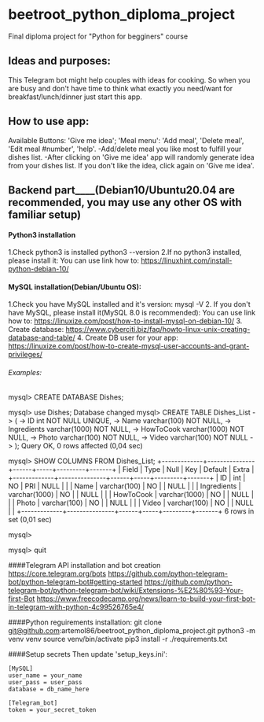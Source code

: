 # beetroot_python_diploma_project
Final diploma project for "Python for begginers" course

## Ideas and purposes:
This Telegram bot might help couples with ideas for cooking. 
So when you are busy and don't have time to think what exactly you need/want for breakfast/lunch/dinner just start this app.

## How to use app:
Available Buttons: 'Give me idea'; 'Meal menu': 'Add meal', 'Delete meal', 'Edit meal #number', 'help'.
-Add/delete meal you like most to fulfill your dishes list. 
-After clicking on 'Give me idea' app will randomly generate idea from your dishes list. If you don't like the idea, click again on 'Give me idea'.


## Backend part____(Debian10/Ubuntu20.04 are recommended, you may use any other OS with familiar setup)

#### Python3 installation
1.Check python3 is installed
python3 --version 
2.If no python3 installed, please install it:
You can use link how to: https://linuxhint.com/install-python-debian-10/
#### MySQL installation(Debian/Ubuntu OS):
1.Check you have MySQL installed and it's version:
mysql -V
2. If you don't have MySQL, please install it(MySQL 8.0 is recommended):
You can use link how to: https://linuxize.com/post/how-to-install-mysql-on-debian-10/
3. Create database:
https://www.cyberciti.biz/faq/howto-linux-unix-creating-database-and-table/
4. Create DB user for your app:
https://linuxize.com/post/how-to-create-mysql-user-accounts-and-grant-privileges/

###### Examples: 
mysql> CREATE DATABASE Dishes;

mysql> use Dishes;
Database changed
mysql> CREATE TABLE Dishes_List
    -> (
    -> ID int NOT NULL UNIQUE,
    -> Name varchar(100) NOT NULL,
    -> Ingredients varchar(1000) NOT NULL,
    -> HowToCook varchar(1000) NOT NULL,
    -> Photo varchar(100) NOT NULL,
    -> Video varchar(100) NOT NULL
    -> );
Query OK, 0 rows affected (0,04 sec)


mysql> SHOW COLUMNS FROM Dishes_List;
+-------------+---------------+------+-----+---------+-------+
| Field       | Type          | Null | Key | Default | Extra |
+-------------+---------------+------+-----+---------+-------+
| ID          | int           | NO   | PRI | NULL    |       |
| Name        | varchar(100)  | NO   |     | NULL    |       |
| Ingredients | varchar(1000) | NO   |     | NULL    |       |
| HowToCook   | varchar(1000) | NO   |     | NULL    |       |
| Photo       | varchar(100)  | NO   |     | NULL    |       |
| Video       | varchar(100)  | NO   |     | NULL    |       |
+-------------+---------------+------+-----+---------+-------+
6 rows in set (0,01 sec)

mysql>

mysql> quit

####Telegram API installation and bot creation
https://core.telegram.org/bots 
https://github.com/python-telegram-bot/python-telegram-bot#getting-started 
https://github.com/python-telegram-bot/python-telegram-bot/wiki/Extensions-%E2%80%93-Your-first-Bot 
https://www.freecodecamp.org/news/learn-to-build-your-first-bot-in-telegram-with-python-4c99526765e4/ 

####Python reguirements installation:
git clone git@github.com:artemol86/beetroot_python_diploma_project.git
python3 -m venv venv
source venv/bin/activate
pip3 install -r ./requirements.txt


####Setup secrets
Then update 'setup_keys.ini':

	[MySQL]
	user_name = your_name
	user_pass = user_pass
	database = db_name_here
	
	[Telegram_bot]
	token = your_secret_token
	

